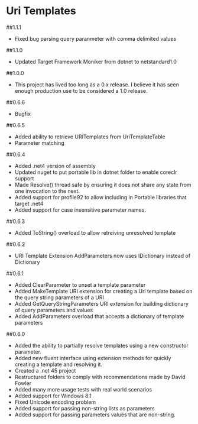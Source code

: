 # Uri Templates #

##1.1.1
- Fixed bug parsing query paranmeter with comma delimited values


##1.1.0
- Updated Target Framework Moniker from dotnet to netstandard1.0

##1.0.0
- This project has lived too long as a 0.x release.  I believe it has seen enough production use to be considered a 1.0 release.

##0.6.6
- Bugfix

##0.6.5
- Added ability to retrieve URITemplates from UriTemplateTable
- Parameter matching

##0.6.4

- Added .net4 version of assembly
- Updated nuget to put portable lib in dotnet folder to enable coreclr support
- Made Resolve() thread safe by ensuring it does not share any state from one invocation to the next.
- Added support for profile92 to allow including in Portable libraries that target .net4
- Added support for case insensitive parameter names.

##0.6.3

- Added ToString() overload to allow retreiving unresolved template

##0.6.2

- URI Template Extension AddParameters now uses IDictionary instead of Dictionary

##0.6.1

- Added ClearParameter to unset a template parameter
- Added MakeTemplate URI extension for creating a Uri template based on the query string parameters of a URI
- Added GetQueryStringParameters URI extension for building dictionary of query parameters and values
- Added AddParameters overload that accepts a dictionary of template parameters

##0.6.0

- Added the ability to partially resolve templates using a new constructor parameter.
- Added new fluent interface using extension methods for quickly creating a template and resolving it.
- Created a .net 45 project
- Restructured folders to comply with recommendations made by David Fowler
- Added many more usage tests with real world scenarios
- Added support for Windows 8.1
- Fixed Unicode encoding problem
- Added support for passing non-string lists as parameters
- Added support for passing parameters values that are non-string.
